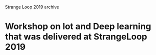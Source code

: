 Strange Loop 2019 archive

# Workshop on Iot and Deep learning that was delivered at StrangeLoop 2019
